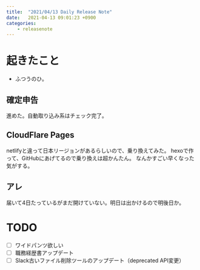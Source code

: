 ```yaml
---
title:  "2021/04/13 Daily Release Note"
date:   2021-04-13 09:01:23 +0900
categories:
    - releasenote
---
```

# 起きたこと

* ふつうのひ。

## 確定申告

進めた。自動取り込み系はチェック完了。

## CloudFlare Pages

netlifyと違って日本リージョンがあるらしいので、乗り換えてみた。
hexoで作って、GitHubにあげてるので乗り換えは超かんたん。
なんかすごい早くなった気がする。

## アレ

届いて4日たっているがまだ開けていない。明日は出かけるので明後日か。

# TODO 

- [ ] ワイドパンツ欲しい
- [ ] 職務経歴書アップデート
- [ ] Slack古いファイル削除ツールのアップデート（deprecated API変更）